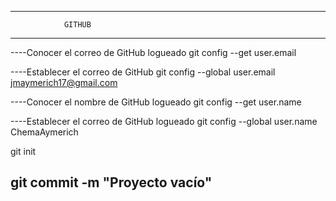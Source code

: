 -------------------------------------------------------------------
                GITHUB
------------------------------------------------------------------- 
----Conocer el correo de GitHub logueado
git config --get user.email

----Establecer el correo de GitHub
git config --global user.email jmaymerich17@gmail.com

----Conocer el nombre de GitHub logueado
git config --get user.name

----Establecer el correo de GitHub logueado
git config --global user.name ChemaAymerich

git init

git commit -m "Proyecto vacío"
-------------------------------------------------------------------

